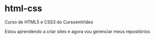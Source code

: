 # html-css
 Curso de HTML5 e CSS3 do CursoemVideo

Estou aprendendo a criar sites e agora vou gerenciar meus repositórios